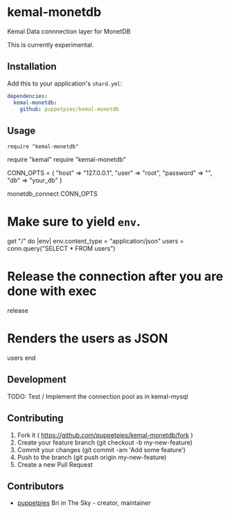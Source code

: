 # kemal-monetdb

Kemal Data connnection layer for MonetDB

This is currently experimental.

## Installation


Add this to your application's `shard.yml`:

```yaml
dependencies:
  kemal-monetdb:
    github: puppetpies/kemal-monetdb
```


## Usage


```crystal
require "kemal-monetdb"
```


require "kemal"
require "kemal-monetdb"

CONN_OPTS = {
  "host" => "127.0.0.1",
  "user" => "root",
  "password" => "",
  "db" => "your_db"
}

monetdb_connect CONN_OPTS

# Make sure to yield `env`.
get "/" do |env|
  env.content_type = "application/json"
  users = conn.query("SELECT * FROM users")
  # Release the connection after you are done with exec
  release
  # Renders the users as JSON
  users
end

## Development

TODO: Test / Implement the connection pool as in kemal-mysql

## Contributing

1. Fork it ( https://github.com/puppetpies/kemal-monetdb/fork )
2. Create your feature branch (git checkout -b my-new-feature)
3. Commit your changes (git commit -am 'Add some feature')
4. Push to the branch (git push origin my-new-feature)
5. Create a new Pull Request

## Contributors

- [puppetpies](https://github.com/puppetpies) Bri in The Sky - creator, maintainer
